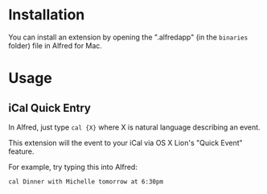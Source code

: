 Installation
============

You can install an extension by opening the ".alfredapp" (in the `binaries` 
folder) file in Alfred for Mac.


Usage
=====

iCal Quick Entry
----------------

In Alfred, just type `cal {X}` where X is natural language describing an event.

This extension will the event to your iCal via OS X Lion's "Quick Event"
feature.

For example, try typing this into Alfred:  

    cal Dinner with Michelle tomorrow at 6:30pm
